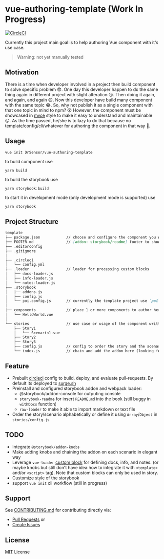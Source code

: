 # vue-authoring-template (Work In Progress)
[![CircleCI](https://circleci.com/gh/DrSensor/vue-authoring-template.svg?style=shield)](https://circleci.com/gh/DrSensor/vue-authoring-template)
<!-- [![donate](https://img.shields.io/badge/$-donate-ff69b4.svg?maxAge=2592000&style=flat-square)](https://github.com/DrSensor/vue-authoring-template/blob/master/DONATE.md) -->

Currently this project main goal is to help authoring Vue component with it's use case.

> Warning: not yet manually tested

## Motivation
There is a time when developer involved in a project then build component to solve specific problem 😎.
One day this developer happen to do the same thing again in different project with slight alteration 😏.
Then doing it again, and again, and again 😫.
Now this developer have build many component with the same topic 😂.
So, why not publish it as a single component with that one topic in mind to npm? 😲
However, the component must be showcased in [mvce](https://stackoverflow.com/help/mcve) style to make it easy to understand and maintainable 😖.
As the time passed, he/she is to lazy to do that because no template/config/cli/whatever for authoring the component in that way :poop:.

## Usage
```bash
vue init DrSensor/vue-authoring-template
```
to build component use
```
yarn build
```
to build the storybook use
```
yarn storybook:build
```
to start it in development mode (only development mode is supported) use
```
yarn storybook
```

## Project Structure
```markdown
template
├── package.json            // choose and configure the component you want to package in here (still need to edit `scripts: {}` block)
├── FOOTER.md               // [addon: storybook/readme] footer to show at the bottom of scenario description (currently not working)
├── .editorconfig
├── .gitignore
│
├── .circleci
│   └── config.yml
├── .loader                 // loader for processing custom blocks
│   ├── docs-loader.js
│   ├── info-loader.js
│   └── notes-loader.js
├── .storybook
│   ├── addons.js
│   ├── config.js
│   └── poi.config.js       // currently the template project use `poi` as alternative of `vue build`
│
├── components              // place 1 or more components to author here
│   └── HelloWorld.vue
│
└── stories                 // use case or usage of the component written in story-scenario analogy
    ├── Story1
    │   └── Scenario1.vue
    ├── Story2
    ├── Story3
    ├── config.js           // config to order the story and the scenario
    └── index.js            // chain and add the addon here (looking for elegant way to add Knob)
```

## Feature
- Prebuilt [circleci](https:circleci.com) config to build, deploy, and evaluate pull-requests. By default its deployed to [surge.sh](https://surge.sh)
- Preinstall and configured storybook addon and webpack loader:
  - @storybook/addon-console for outputing console
  - `storybook-readme` for insert `README.md` into the book (still buggy in `withDocs` function)
  - `raw-loader` to make it able to import markdown or text file
- Order the story/scenario alphabetically or define it using `Array`/`Object` in `stories/config.js`

## TODO
- Integrate `@storybook/addon-knobs`
- Make adding knobs and chaining the addon on each scenario in elegant way
- Leverage `vue-loader` [custom block](https://vue-loader.vuejs.org/en/configurations/custom-blocks.html) for defining docs, info, and notes. (or maybe knobs but still don't have idea how to integrate it with `<template>` and/or `<script>` tag). Note that custom blocks can only be used in story.
- Customize style of the storybook
- support `vue init` cli workflow (still in progress)

## Support
See [CONTRIBUTING.md](https://github.com/DrSensor/vue-authoring-template/blob/master/CONTRIBUTING.md) for contributing directly via:
- [Pull Requests](https://github.com/DrSensor/vue-authoring-template/blob/master/CONTRIBUTING.md/#pull-requests) or
- [Create Issues](https://github.com/DrSensor/vue-authoring-template/blob/master/CONTRIBUTING.md/#create-issues)

<!-- For donation see [DONATE.md](https://github.com/DrSensor/vue-authoring-template/blob/master/DONATE.md) -->

## License
[MIT](https://github.com/DrSensor/vue-authoring-template/blob/master/LICENSE) License
